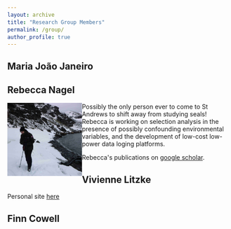 ```yaml
---
layout: archive
title: "Research Group Members"
permalink: /group/
author_profile: true
---
```



## Maria João Janeiro

## Rebecca Nagel
<img src="/images/rebecca.JPG" align="left" width="170px"/>

Possibly the only person ever to come to St Andrews to shift away from studying seals!  Rebecca is working on selection analysis in the presence of possibly confounding environmental variables, and the development of low-cost low-power data loging platforms.

Rebecca's publications on [google scholar](https://scholar.google.com/citations?user=SIRILEgAAAAJ&hl=en).

## Vivienne Litzke

Personal site [here](https://vlitzke.github.io/)

## Finn Cowell
